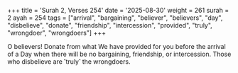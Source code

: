 +++
title = 'Surah 2, Verses 254'
date = '2025-08-30'
weight = 261
surah = 2
ayah = 254
tags = ["arrival", "bargaining", "believer", "believers", "day", "disbelieve", "donate", "friendship", "intercession", "provided", "truly", "wrongdoer", "wrongdoers"]
+++

O believers! Donate from what We have provided for you before the arrival of a Day when there will be no bargaining, friendship, or intercession. Those who disbelieve are ˹truly˺ the wrongdoers.